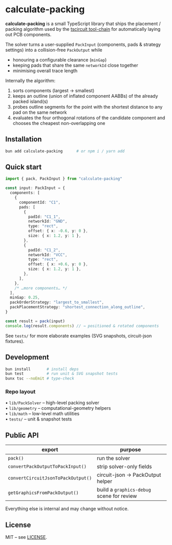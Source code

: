 # calculate-packing

**calculate-packing** is a small TypeScript library that ships the placement /
packing algorithm used by the [tscircuit tool-chain](https://github.com/tscircuit/tscircuit) for automatically laying out PCB components.

The solver turns a user-supplied `PackInput` (components, pads & strategy
settings) into a collision-free `PackOutput` while

- honouring a configurable clearance (`minGap`)
- keeping pads that share the same `networkId` close together
- minimising overall trace length

Internally the algorithm:

1. sorts components (largest → smallest)
2. keeps an outline (union of inflated component AABBs) of the already packed
   island(s)
3. probes outline segments for the point with the shortest distance to any pad
   on the same network
4. evaluates the four orthogonal rotations of the candidate component and
   chooses the cheapest non-overlapping one

## Installation

```bash
bun add calculate-packing      # or npm i / yarn add
```

## Quick start

```ts
import { pack, PackInput } from "calculate-packing"

const input: PackInput = {
  components: [
    {
      componentId: "C1",
      pads: [
        {
          padId: "C1_1",
          networkId: "GND",
          type: "rect",
          offset: { x: -0.6, y: 0 },
          size: { x: 1.2, y: 1 },
        },
        {
          padId: "C1_2",
          networkId: "VCC",
          type: "rect",
          offset: { x: +0.6, y: 0 },
          size: { x: 1.2, y: 1 },
        },
      ],
    },
    /* …more components… */
  ],
  minGap: 0.25,
  packOrderStrategy: "largest_to_smallest",
  packPlacementStrategy: "shortest_connection_along_outline",
}

const result = pack(input)
console.log(result.components) // → positioned & rotated components
```

See `tests/` for more elaborate examples (SVG snapshots, circuit-json fixtures).

## Development

```bash
bun install       # install deps
bun test          # run unit & SVG snapshot tests
bunx tsc --noEmit # type-check
```

### Repo layout

• `lib/PackSolver` – high-level packing solver  
• `lib/geometry` – computational-geometry helpers  
• `lib/math` – low-level math utilities  
• `tests/` – unit & snapshot tests

## Public API

| export                             | purpose                                   |
| ---------------------------------- | ----------------------------------------- |
| `pack()`                           | run the solver                            |
| `convertPackOutputToPackInput()`   | strip solver-only fields                  |
| `convertCircuitJsonToPackOutput()` | circuit-json → PackOutput helper          |
| `getGraphicsFromPackOutput()`      | build a `graphics-debug` scene for review |

Everything else is internal and may change without notice.

## License

MIT – see [LICENSE](./LICENSE).
